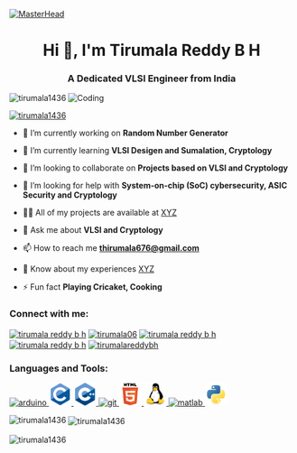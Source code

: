 [![MasterHead](https://user-images.githubusercontent.com/74038190/213910845-af37a709-8995-40d6-be59-724526e3c3d7.gif)](https://github.com/Tirumala1436)
<h1 align="center">Hi 👋, I'm Tirumala Reddy B H</h1>
<h3 align="center">A Dedicated VLSI Engineer from India</h3>
<img align="right" alt="Coding" width="400" src="https://media0.giphy.com/media/v1.Y2lkPTc5MGI3NjExZnpqa251ODF4ZW5uZzNwaG5tYW5mbjByZ3d5bmN6OWsxOGUzaHI3biZlcD12MV9pbnRlcm5hbF9naWZfYnlfaWQmY3Q9Zw/qgQUggAC3Pfv687qPC/giphy.gif">


<p align="left"> <img src="https://komarev.com/ghpvc/?username=tirumala1436&label=Profile%20views&color=0e75b6&style=flat" alt="tirumala1436" /> </p>

<p align="left"> <a href="https://github.com/ryo-ma/github-profile-trophy"><img src="https://github-profile-trophy.vercel.app/?username=tirumala1436" alt="tirumala1436" /></a> </p>

- 🔭 I’m currently working on **Random Number Generator**

- 🌱 I’m currently learning **VLSI Desigen and Sumalation, Cryptology**

- 👯 I’m looking to collaborate on **Projects based on VLSI and Cryptology**

- 🤝 I’m looking for help with **System-on-chip (SoC) cybersecurity, ASIC Security and Cryptology**

- 👨‍💻 All of my projects are available at [XYZ](XYZ)

- 💬 Ask me about **VLSI and Cryptology**

- 📫 How to reach me **thirumala676@gmail.com**

- 📄 Know about my experiences [XYZ](XYZ)

- ⚡ Fun fact **Playing Cricaket, Cooking**

<h3 align="left">Connect with me:</h3>
<p align="left">
<a href="https://linkedin.com/in/tirumala reddy b h" target="blank"><img align="center" src="https://raw.githubusercontent.com/rahuldkjain/github-profile-readme-generator/master/src/images/icons/Social/linked-in-alt.svg" alt="tirumala reddy b h" height="30" width="40" /></a>
<a href="https://instagram.com/tirumala06" target="blank"><img align="center" src="https://raw.githubusercontent.com/rahuldkjain/github-profile-readme-generator/master/src/images/icons/Social/instagram.svg" alt="tirumala06" height="30" width="40" /></a>
<a href="https://www.hackerearth.com/tirumala reddy b h" target="blank"><img align="center" src="https://raw.githubusercontent.com/rahuldkjain/github-profile-readme-generator/master/src/images/icons/Social/hackerearth.svg" alt="tirumala reddy b h" height="30" width="40" /></a>
<a href="https://auth.geeksforgeeks.org/user/tirumala reddy b h" target="blank"><img align="center" src="https://raw.githubusercontent.com/rahuldkjain/github-profile-readme-generator/master/src/images/icons/Social/geeks-for-geeks.svg" alt="tirumala reddy b h" height="30" width="40" /></a>
<a href="https://discord.gg/tirumalareddybh" target="blank"><img align="center" src="https://raw.githubusercontent.com/rahuldkjain/github-profile-readme-generator/master/src/images/icons/Social/discord.svg" alt="tirumalareddybh" height="30" width="40" /></a>
</p>

<h3 align="left">Languages and Tools:</h3>
<p align="left"> <a href="https://www.arduino.cc/" target="_blank" rel="noreferrer"> <img src="https://cdn.worldvectorlogo.com/logos/arduino-1.svg" alt="arduino" width="40" height="40"/> </a> <a href="https://www.cprogramming.com/" target="_blank" rel="noreferrer"> <img src="https://raw.githubusercontent.com/devicons/devicon/master/icons/c/c-original.svg" alt="c" width="40" height="40"/> </a> <a href="https://www.w3schools.com/cpp/" target="_blank" rel="noreferrer"> <img src="https://raw.githubusercontent.com/devicons/devicon/master/icons/cplusplus/cplusplus-original.svg" alt="cplusplus" width="40" height="40"/> </a> <a href="https://git-scm.com/" target="_blank" rel="noreferrer"> <img src="https://www.vectorlogo.zone/logos/git-scm/git-scm-icon.svg" alt="git" width="40" height="40"/> </a> <a href="https://www.w3.org/html/" target="_blank" rel="noreferrer"> <img src="https://raw.githubusercontent.com/devicons/devicon/master/icons/html5/html5-original-wordmark.svg" alt="html5" width="40" height="40"/> </a> <a href="https://www.linux.org/" target="_blank" rel="noreferrer"> <img src="https://raw.githubusercontent.com/devicons/devicon/master/icons/linux/linux-original.svg" alt="linux" width="40" height="40"/> </a> <a href="https://www.mathworks.com/" target="_blank" rel="noreferrer"> <img src="https://upload.wikimedia.org/wikipedia/commons/2/21/Matlab_Logo.png" alt="matlab" width="40" height="40"/> </a> <a href="https://www.python.org" target="_blank" rel="noreferrer"> <img src="https://raw.githubusercontent.com/devicons/devicon/master/icons/python/python-original.svg" alt="python" width="40" height="40"/> </a> </p>

<p><img align="left" src="https://github-readme-stats.vercel.app/api/top-langs?username=tirumala1436&show_icons=true&locale=en&layout=compact" alt="tirumala1436" /></p>

<p>&nbsp;<img align="center" src="https://github-readme-stats.vercel.app/api?username=tirumala1436&show_icons=true&locale=en" alt="tirumala1436" /></p>

<p><img align="center" src="https://github-readme-streak-stats.herokuapp.com/?user=tirumala1436&" alt="tirumala1436" /></p>
